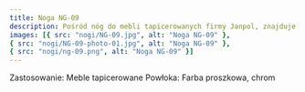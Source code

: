```yaml
---
title: Noga NG-09
description: Pośród nóg do mebli tapicerowanych firmy Janpol, znajduje się model NG-09. Dokładne wymiary produktu mogą Państwo zobaczyć na rysunku technicznym zamieszczonym poniżej.
images: [{ src: "nogi/NG-09.jpg", alt: "Noga NG-09" },
{ src: "nogi/NG-09-photo-01.jpg", alt: "Noga NG-09" },
{ src: "nogi/ng-09.png", alt: "Noga NG-09" }]
---
```


Zastosowanie: Meble tapicerowane
Powłoka: Farba proszkowa, chrom
